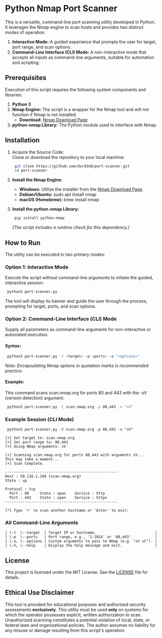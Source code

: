 # **Python Nmap Port Scanner**

This is a versatile, command-line port scanning utility developed in Python. It leverages the Nmap engine to scan hosts and provides two distinct modes of operation:

1. **Interactive Mode:** A guided experience that prompts the user for target, port range, and scan options.  
2. **Command-Line Interface (CLI) Mode:** A non-interactive mode that accepts all inputs as command-line arguments, suitable for automation and scripting.

## **Prerequisites**

Execution of this script requires the following system components and libraries:

1. **Python 3**  
2. **Nmap Engine:** The script is a wrapper for the Nmap tool and will not function if Nmap is not installed.  
   * **Download:** [Nmap Download Page](https://nmap.org/download.html)  
3. **python-nmap Library:** The Python module used to interface with Nmap.

## **Installation**

1. Acquire the Source Code:  
   Clone or download the repository to your local machine:  
   ```bash
    git clone https://github.com/durd3n0/port-scanner.git  
    cd port-scanner
   ```

2. **Install the Nmap Engine:**  
   * **Windows:** Utilize the installer from the [Nmap Download Page](https://nmap.org/download.html).  
   * **Debian/Ubuntu:** sudo apt install nmap  
   * **macOS (Homebrew):** brew install nmap  
3. **Install the python-nmap Library:**  
   ```bash
    pip install python-nmap
   ```
   *(The script includes a runtime check for this dependency.)*

## **How to Run**

The utility can be executed in two primary modes:

### **Option 1: Interactive Mode**

Execute the script without command-line arguments to initiate the guided, interactive session:  
```bash
 python3 port-scanner.py
```
The tool will display its banner and guide the user through the process, prompting for target, ports, and scan options.

### **Option 2: Command-Line Interface (CLI) Mode**

Supply all parameters as command-line arguments for non-interactive or automated execution.

#### **Syntax:**
```bash
 python3 port-scanner.py -t <target> -p <ports> -o "<options>"
```
*Note: Encapsulating Nmap options in quotation marks is recommended practice.*

#### **Example:**

This command scans scan.nmap.org for ports 80 and 443 with the \-sV (version detection) argument.  
```bash
 python3 port-scanner.py -t scan.nmap.org -p 80,443 -o "sV"
```
### **Example Session (CLI Mode)**
```
 python3 port-scanner.py -t scan.nmap.org -p 80,443 -o "sV"

[+] Set target to: scan.nmap.org
[+] Set port range to: 80,443
[+] Using Nmap arguments: sV

[+] Scanning scan.nmap.org for ports 80,443 with arguments sV...
This may take a moment...
[+] Scan Complete.

----------------------------------------------------
Host : 50.116.1.184 (scan.nmap.org)
State : up

Protocol : tcp
  Port : 80     State : open    Service : http
  Port : 443    State : open    Service : https
----------------------------------------------------

[*] Type 'r' to scan another hostname or 'Enter' to exit:
```
### **All Command-Line Arguments**
```
| \-t  \--target  | Target IP or hostname.                           |  
| \-p  \--ports   | Port range, e.g., '1-1024' or '80,443'.          |  
| \-o, \--options | Custom arguments to pass to Nmap (e.g. "sV sC"). |  
| \-h, \--help    | Display the help message and exit.               |
```
## **License**

This project is licensed under the MIT License. See the [LICENSE](LICENSE) file for details.

## **Ethical Use Disclaimer**


This tool is provided for educational purposes and authorized security assessments **exclusively**. This utility must be used **only** on systems for which the operator possesses explicit, written authorization to scan. Unauthorized scanning constitutes a potential violation of local, state, or federal laws and organizational policies. The author assumes no liability for any misuse or damage resulting from this script's operation.
